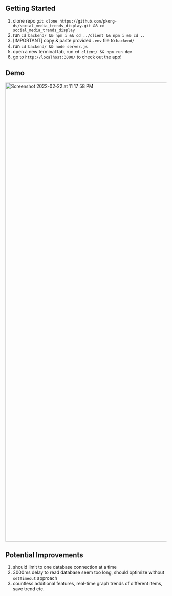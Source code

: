 ## Getting Started
1. clone repo `git clone https://github.com/pkong-ds/social_media_trends_display.git && cd social_media_trends_display`
2. run `cd backend/ && npm i && cd ../client && npm i && cd ..`
3. \[IMPORTANT\] copy & paste provided `.env` file to `backend/`
4. run `cd backend/ && node server.js`
5. open a new terminal tab, run `cd client/ && npm run dev`
6. go to `http://localhost:3000/` to check out the app!

## Demo
<img width="1434" alt="Screenshot 2022-02-22 at 11 17 58 PM" src="https://user-images.githubusercontent.com/74223769/155229051-902f9cb2-7c60-4aba-9183-6ec93813086d.png">

## Potential Improvements 
1. should limit to one database connection at a time
2. 3000ms delay to read database seem too long, should optimize without `setTimeout` approach
3. countless additional features, real-time graph trends of different items, save trend etc.

 



